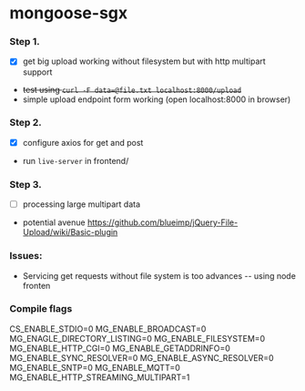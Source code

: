 # mongoose-sgx

### Step 1.
- [x] get big upload working without filesystem but with http multipart support
- ~~test using `curl -F data=@file.txt localhost:8000/upload`~~
- simple upload endpoint form working (open localhost:8000 in browser)

### Step 2.
- [x] configure axios for get and post
- run `live-server` in frontend/

### Step 3.
- [ ] processing large multipart data
- potential avenue https://github.com/blueimp/jQuery-File-Upload/wiki/Basic-plugin

### Issues:
- Servicing get requests without file system is too advances -- using node fronten

### Compile flags

CS_ENABLE_STDIO=0
MG_ENABLE_BROADCAST=0
MG_ENAGLE_DIRECTORY_LISTING=0
MG_ENABLE_FILESYSTEM=0
MG_ENABLE_HTTP_CGI=0
MG_ENABLE_GETADDRINFO=0
MG_ENABLE_SYNC_RESOLVER=0
MG_ENABLE_ASYNC_RESOLVER=0
MG_ENABLE_SNTP=0
MG_ENABLE_MQTT=0
MG_ENABLE_HTTP_STREAMING_MULTIPART=1
